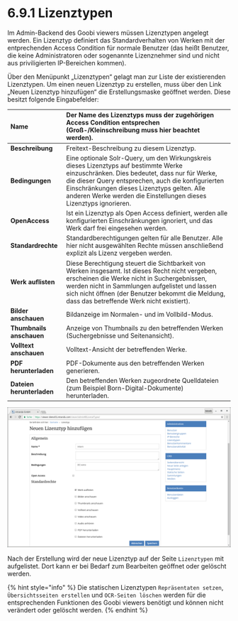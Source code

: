 # 6.9.1 Lizenztypen

Im Admin-Backend des Goobi viewers müssen Lizenztypen angelegt werden. Ein Lizenztyp definiert das Standardverhalten von Werken mit der entprechenden Access Condition für normale Benutzer \(das heißt Benutzer, die keine Administratoren oder sogenannte Lizenznehmer sind und nicht aus priviligierten IP-Bereichen kommen\).

Über den Menüpunkt „Lizenztypen“ gelagt man zur Liste der existierenden Lizenztypen. Um einen neuen Lizenztyp zu erstellen, muss über den Link „Neuen Lizenztyp hinzufügen“ die Erstellungsmaske geöffnet werden. Diese besitzt folgende Eingabefelder:

| **Name** | Der Name des Lizenztyps muss der zugehörigen Access Condition entsprechen \(Groß-/Kleinschreibung muss hier beachtet werden\). |
| :--- | :--- |
| **Beschreibung** | Freitext-Beschreibung zu diesem Lizenztyp. |
| **Bedingungen** | Eine optionale Solr-Query, um den Wirkungskreis dieses Lizenztyps auf bestimmte Werke einzuschränken. Dies bedeutet, dass nur für Werke, die dieser Query entsprechen, auch die konfigurierten Einschränkungen dieses Lizenztyps gelten. Alle anderen Werke werden die Einstellungen dieses Lizenztyps ignorieren. |
| **OpenAccess** | Ist ein Lizenztyp als Open Access definiert, werden alle konfigurierten Einschränkungen ignoriert, und das Werk darf frei eingesehen werden. |
| **Standardrechte** | Standardberechtigungen gelten für alle Benutzer. Alle hier nicht ausgewählten Rechte müssen anschließend explizit als Lizenz vergeben werden. |
| **Werk auflisten** | Diese Berechtigung steuert die Sichtbarkeit von Werken insgesamt. Ist dieses Recht nicht vergeben, erscheinen die Werke nicht in Suchergebnissen, werden nicht in Sammlungen aufgelistet und lassen sich nicht öffnen \(der Benutzer bekommt die Meldung, dass das betreffende Werk nicht existiert\). |
| **Bilder anschauen** | Bildanzeige im Normalen- und im Vollbild-Modus. |
| **Thumbnails anschauen** | Anzeige von Thumbnails zu den betreffenden Werken \(Suchergebnisse und Seitenansicht\). |
| **Volltext anschauen** | Volltext-Ansicht der betreffenden Werke. |
| **PDF herunterladen** | PDF-Dokumente aus den betreffenden Werken generieren. |
| **Dateien herunterladen** | Den betreffenden Werken zugeordnete Quelldateien \(zum Beispiel Born-Digital-Dokumente\) herunterladen. |

![Neuen Lizenztyp hinzuf&#xFC;gen](../../.gitbook/assets/neuerlizenztyp.png)

Nach der Erstellung wird der neue Lizenztyp auf der Seite `Lizenztypen` mit aufgelistet. Dort kann er bei Bedarf zum Bearbeiten geöffnet oder gelöscht werden.

{% hint style="info" %}
Die statischen Lizenztypen `Repräsentaten setzen`, `Übersichtsseiten erstellen` und `OCR-Seiten löschen` werden für die entsprechenden Funktionen des Goobi viewers benötigt und können nicht verändert oder gelöscht werden.
{% endhint %}

